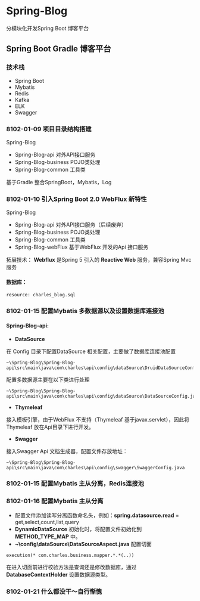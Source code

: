 # Spring-Blog
分模块化开发Spring Boot 博客平台

## Spring Boot Gradle 博客平台

### 技术栈
- Spring Boot
- Mybatis
- Redis
- Kafka
- ELK
- Swagger

### 8102-01-09 项目目录结构搭建

Spring-Blog

- Spring-Blog-api  对外API接口服务
- Spring-Blog-business POJO类处理
- Spring-Blog-common 工具类

基于Gradle 整合SpringBoot，Mybatis，Log


### 8102-01-10 引入Spring Boot 2.0 WebFlux 新特性

Spring-Blog

- Spring-Blog-api  对外API接口服务（后续废弃）
- Spring-Blog-business POJO类处理
- Spring-Blog-common 工具类
- Spring-Blog-webFlux  基于WebFlux 开发的Api 接口服务

拓展技术：
    **Webflux** 是Spring 5 引入的 **Reactive Web** 服务，兼容Spring Mvc 服务
 
 
#### 数据库：
    resource: charles_blog.sql
    
    
### 8102-01-15 配置Mybatis 多数据源以及设置数据库连接池
#### Spring-Blog-api:

- **DataSource**

在 Config 目录下配置DataSource 相关配置，主要做了数据库连接池配置
```
~\Spring-Blog\Spring-Blog-api\src\main\java\com\charles\api\config\dataSource\DruidDataSourceConfig.java
```

配置多数据源主要在以下类进行处理
```
~\Spring-Blog\Spring-Blog-api\src\main\java\com\charles\api\config\dataSource\DataSourceConfig.java
```  



- **Thymeleaf**

接入模板引擎，由于WebFlux 不支持（Thymeleaf 基于javax.servlet），因此将Thymeleaf 放在Api目录下进行开发。


- **Swagger**

接入Swagger Api 文档生成器，配置文件存放地址：
```
~\Spring-Blog\Spring-Blog-api\src\main\java\com\charles\api\config\swagger\SwaggerConfig.java
```


### 8102-01-15 配置Mybatis 主从分离，Redis连接池

### 8102-01-16 配置Mybatis 主从分离

- 配置文件添加读写分离函数命名头，例如：**spring.datasource.read** = get,select,count,list,query
- **DynamicDataSource** 初始化时，将配置文件初始化到 **METHOD_TYPE_MAP** 中。
- **~\config\dataSource\DataSourceAspect.java** 配置切面
```
execution(* com.charles.business.mapper.*.*(..))
```
在进入切面前进行校验方法是查询还是修改数据库，通过 **DatabaseContextHolder** 设置数据源类型。


### 8102-01-21 什么都没干～自行惭愧